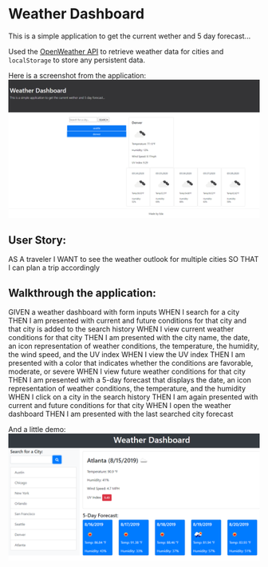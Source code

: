 # Weather Dashboard

This is a simple application to get the current wether and 5 day forecast...

Used the [OpenWeather API](https://openweathermap.org/api) to retrieve weather data for cities and `localStorage` to store any persistent data.

Here is a screenshot from the application:
![weather dashboard screenshot](./Assets/images/screenshot.png)


## User Story:

AS A traveler
I WANT to see the weather outlook for multiple cities
SO THAT I can plan a trip accordingly


## Walkthrough the application:

GIVEN a weather dashboard with form inputs
WHEN I search for a city
THEN I am presented with current and future conditions for that city and that city is added to the search history
WHEN I view current weather conditions for that city
THEN I am presented with the city name, the date, an icon representation of weather conditions, the temperature, the humidity, the wind speed, and the UV index
WHEN I view the UV index
THEN I am presented with a color that indicates whether the conditions are favorable, moderate, or severe
WHEN I view future weather conditions for that city
THEN I am presented with a 5-day forecast that displays the date, an icon representation of weather conditions, the temperature, and the humidity
WHEN I click on a city in the search history
THEN I am again presented with current and future conditions for that city
WHEN I open the weather dashboard
THEN I am presented with the last searched city forecast


And a little demo: 
![weather dashboard demo](./Assets/06-server-side-apis-homework-demo.png)


